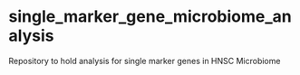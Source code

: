 # single_marker_gene_microbiome_analysis
Repository to hold analysis for single marker genes in HNSC Microbiome
